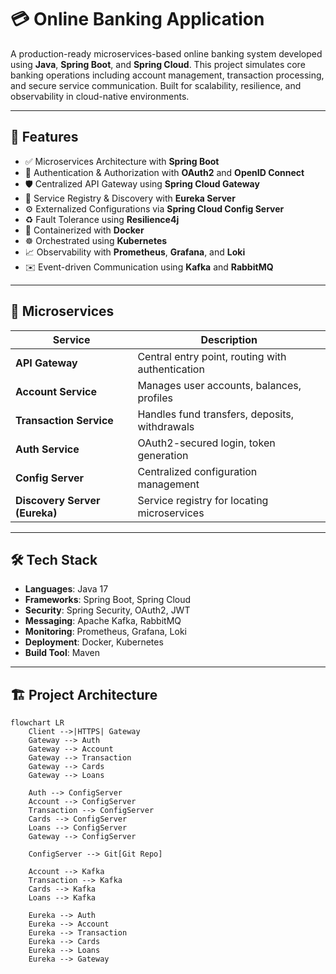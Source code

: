 # 💳 Online Banking Application

A production-ready microservices-based online banking system developed using **Java**, **Spring Boot**, and **Spring Cloud**. This project simulates core banking operations including account management, transaction processing, and secure service communication. Built for scalability, resilience, and observability in cloud-native environments.

---

## 🔧 Features

- ✅ Microservices Architecture with **Spring Boot**
- 🔐 Authentication & Authorization with **OAuth2** and **OpenID Connect**
- 🛡️ Centralized API Gateway using **Spring Cloud Gateway**
- 📘 Service Registry & Discovery with **Eureka Server**
- ⚙️ Externalized Configurations via **Spring Cloud Config Server**
- ♻️ Fault Tolerance using **Resilience4j**
- 🐳 Containerized with **Docker**
- ☸️ Orchestrated using **Kubernetes**
- 📈 Observability with **Prometheus**, **Grafana**, and **Loki**
- ✉️ Event-driven Communication using **Kafka** and **RabbitMQ**

---

## 🧱 Microservices

| Service | Description |
|--------|-------------|
| **API Gateway** | Central entry point, routing with authentication |
| **Account Service** | Manages user accounts, balances, profiles |
| **Transaction Service** | Handles fund transfers, deposits, withdrawals |
| **Auth Service** | OAuth2-secured login, token generation |
| **Config Server** | Centralized configuration management |
| **Discovery Server (Eureka)** | Service registry for locating microservices |

---

## 🛠 Tech Stack

- **Languages**: Java 17
- **Frameworks**: Spring Boot, Spring Cloud
- **Security**: Spring Security, OAuth2, JWT
- **Messaging**: Apache Kafka, RabbitMQ
- **Monitoring**: Prometheus, Grafana, Loki
- **Deployment**: Docker, Kubernetes
- **Build Tool**: Maven

---

## 🏗️ Project Architecture

```mermaid
flowchart LR
    Client -->|HTTPS| Gateway
    Gateway --> Auth
    Gateway --> Account
    Gateway --> Transaction
    Gateway --> Cards
    Gateway --> Loans

    Auth --> ConfigServer
    Account --> ConfigServer
    Transaction --> ConfigServer
    Cards --> ConfigServer
    Loans --> ConfigServer
    Gateway --> ConfigServer

    ConfigServer --> Git[Git Repo]

    Account --> Kafka
    Transaction --> Kafka
    Cards --> Kafka
    Loans --> Kafka

    Eureka --> Auth
    Eureka --> Account
    Eureka --> Transaction
    Eureka --> Cards
    Eureka --> Loans
    Eureka --> Gateway

